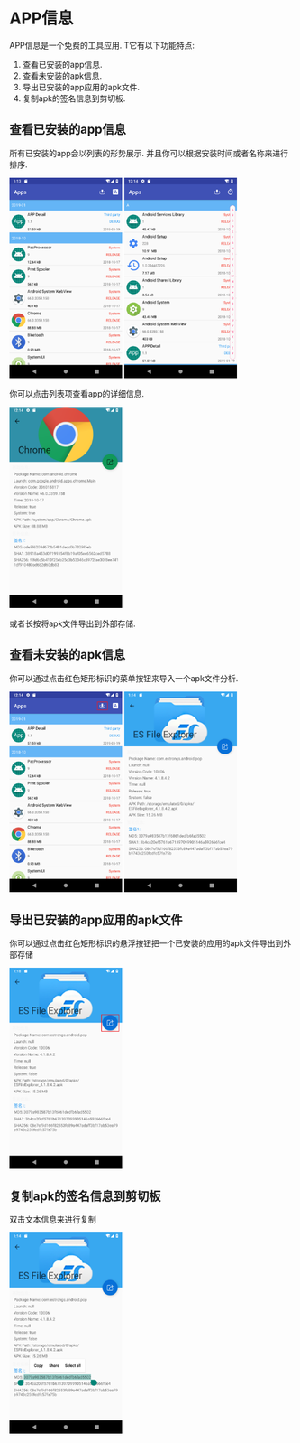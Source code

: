 # APP信息 #
APP信息是一个免费的工具应用. T它有以下功能特点:  
1. 查看已安装的app信息.  
2. 查看未安装的apk信息.  
3. 导出已安装的app应用的apk文件.  
4. 复制apk的签名信息到剪切板.
## 查看已安装的app信息 ##
<p>所有已安装的app会以列表的形势展示. 并且你可以根据安装时间或者名称来进行排序.</p>
<p><img src="img\sort_time.png" width=200></img> <img src="img\sort_a.png" width=200></img></p>
<p>你可以点击列表项查看app的详细信息.</p>
<p><img src="img\installed.png" width=200></img></p>
<p>或者长按将apk文件导出到外部存储.</p>  

## 查看未安装的apk信息 ##
<p>你可以通过点击红色矩形标识的菜单按钮来导入一个apk文件分析.</p>
<p><img src="img\apk.png" width=200></img> <img src="img\uninstalled.png" width=200></img></p>  

## 导出已安装的app应用的apk文件 ##
<p>你可以通过点击红色矩形标识的悬浮按钮把一个已安装的应用的apk文件导出到外部存储</p>
<p><img src="img\export.png" width=200></img> </p>  

## 复制apk的签名信息到剪切板 ##
<p>双击文本信息来进行复制</p>
<p><img src="img\copy_info.png" width=200></img></p>